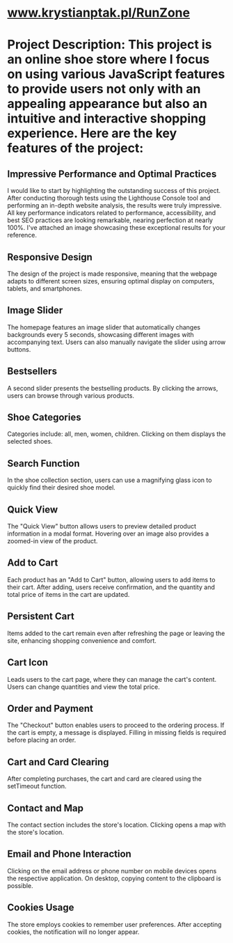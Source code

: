 # www.krystianptak.pl/RunZone
# Project Description: This project is an online shoe store where I focus on using various JavaScript features to provide users not only with an appealing appearance but also an intuitive and interactive shopping experience. Here are the key features of the project:


## **Impressive Performance and Optimal Practices**
I would like to start by highlighting the outstanding success of this project. After conducting thorough tests using the Lighthouse Console tool and performing an in-depth website analysis, the results were truly impressive. All key performance indicators related to performance, accessibility, and best SEO practices are looking remarkable, nearing perfection at nearly 100%. I've attached an image showcasing these exceptional results for your reference.

## **Responsive Design**
The design of the project is made responsive, meaning that the webpage adapts to different screen sizes, ensuring optimal display on computers, tablets, and smartphones.

## **Image Slider**
The homepage features an image slider that automatically changes backgrounds every 5 seconds, showcasing different images with accompanying text. Users can also manually navigate the slider using arrow buttons.

## **Bestsellers**
A second slider presents the bestselling products. By clicking the arrows, users can browse through various products.

## **Shoe Categories**
Categories include: all, men, women, children. Clicking on them displays the selected shoes.

## **Search Function**
In the shoe collection section, users can use a magnifying glass icon to quickly find their desired shoe model.

## **Quick View**
The "Quick View" button allows users to preview detailed product information in a modal format. Hovering over an image also provides a zoomed-in view of the product.

## **Add to Cart**
Each product has an "Add to Cart" button, allowing users to add items to their cart. After adding, users receive confirmation, and the quantity and total price of items in the cart are updated.

## **Persistent Cart**
Items added to the cart remain even after refreshing the page or leaving the site, enhancing shopping convenience and comfort.

## **Cart Icon**
Leads users to the cart page, where they can manage the cart's content. Users can change quantities and view the total price.

## **Order and Payment**
The "Checkout" button enables users to proceed to the ordering process. If the cart is empty, a message is displayed. Filling in missing fields is required before placing an order.

## **Cart and Card Clearing**
After completing purchases, the cart and card are cleared using the setTimeout function.

## **Contact and Map**
The contact section includes the store's location. Clicking opens a map with the store's location.

## **Email and Phone Interaction**
Clicking on the email address or phone number on mobile devices opens the respective application. On desktop, copying content to the clipboard is possible.

## **Cookies Usage**
The store employs cookies to remember user preferences. After accepting cookies, the notification will no longer appear.
